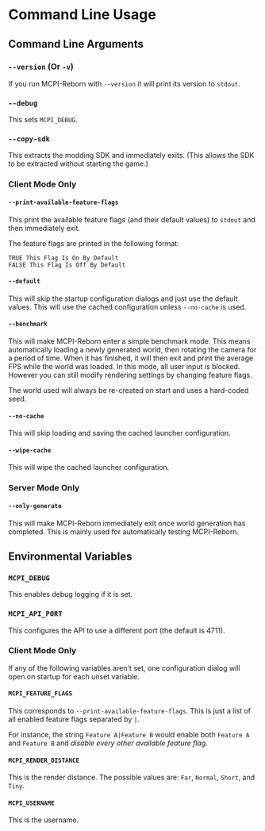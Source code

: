 # Command Line Usage

## Command Line Arguments

### ``--version`` (Or ``-v``)
If you run MCPI-Reborn with ``--version`` it will print its version to ``stdout``.

### ``--debug``
This sets ``MCPI_DEBUG``.

### ``--copy-sdk``
This extracts the modding SDK and immediately exits. (This allows the SDK to be extracted without starting the game.)

### Client Mode Only

#### ``--print-available-feature-flags``
This print the available feature flags (and their default values) to ``stdout`` and then immediately exit.

The feature flags are printed in the following format:
```
TRUE This Flag Is On By Default
FALSE This Flag Is Off By Default
```

#### ``--default``
This will skip the startup configuration dialogs and just use the default values. This will use the cached configuration unless ``--no-cache`` is used.

#### ``--benchmark``
This will make MCPI-Reborn enter a simple benchmark mode. This means automatically loading a newly generated world, then rotating the camera for a period of time. When it has finished, it will then exit and print the average FPS while the world was loaded. In this mode, all user input is blocked. However you can still modify rendering settings by changing feature flags.

The world used will always be re-created on start and uses a hard-coded seed.

#### ``--no-cache``
This will skip loading and saving the cached launcher configuration.

#### ``--wipe-cache``
This will wipe the cached launcher configuration.

### Server Mode Only

#### ``--only-generate``
This will make MCPI-Reborn immediately exit once world generation has completed. This is mainly used for automatically testing MCPI-Reborn.

## Environmental Variables

### ``MCPI_DEBUG``
This enables debug logging if it is set.

### ``MCPI_API_PORT``
This configures the API to use a different port (the default is 4711).

### Client Mode Only
If any of the following variables aren't set, one configuration dialog will open on startup for each unset variable.

#### ``MCPI_FEATURE_FLAGS``
This corresponds to ``--print-available-feature-flags``. This is just a list of all enabled feature flags separated by ``|``.

For instance, the string ``Feature A|Feature B`` would enable both ``Feature A`` and ``Feature B`` and *disable every other available feature flag*.

#### ``MCPI_RENDER_DISTANCE``
This is the render distance. The possible values are: ``Far``, ``Normal``, ``Short``, and ``Tiny``.

#### ``MCPI_USERNAME``
This is the username.
